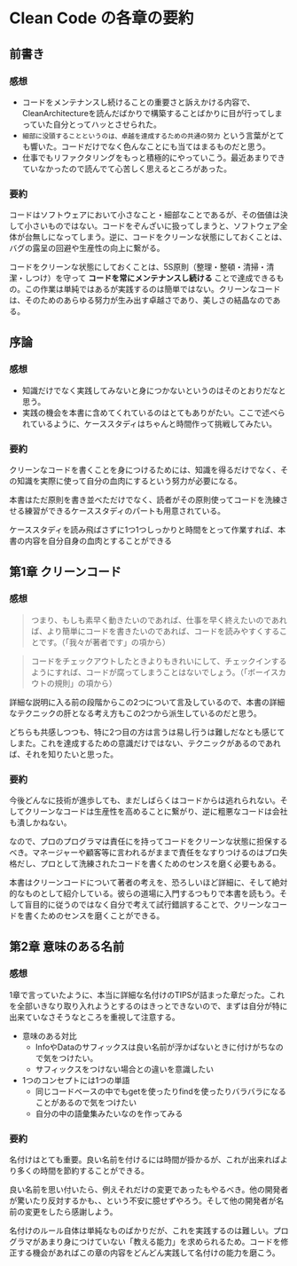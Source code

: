 # Clean Code の各章の要約

## 前書き

### 感想

* コードをメンテナンスし続けることの重要さと訴えかける内容で、CleanArchitectureを読んだばかりで構築することばかりに目が行ってしまっていた自分とってハッとさせられた。
* `細部に没頭することというのは、卓越を達成するための共通の努力` という言葉がとても響いた。コードだけでなく色んなことにも当てはまるものだと思う。
* 仕事でもリファクタリングをもっと積極的にやっていこう。最近あまりできていなかったので読んでて心苦しく思えるところがあった。

### 要約

コードはソフトウェアにおいて小さなこと・細部なことであるが、その価値は決して小さいものではない。コードをぞんざいに扱ってしまうと、ソフトウェア全体が台無しになってしまう。逆に、コードをクリーンな状態にしておくことは、バグの露呈の回避や生産性の向上に繋がる。

コードをクリーンな状態にしておくことは、5S原則（整理・整頓・清掃・清潔・しつけ）を守って **コードを常にメンテナンスし続ける** ことで達成できるもの。この作業は単純ではあるが実践するのは簡単ではない。クリーンなコードは、そのためのあらゆる努力が生み出す卓越さであり、美しさの結晶なのである。

## 序論

### 感想
* 知識だけでなく実践してみないと身につかないというのはそのとおりだなと思う。
* 実践の機会を本書に含めてくれているのはとてもありがたい。ここで述べられているように、ケーススタディはちゃんと時間作って挑戦してみたい。

### 要約
クリーンなコードを書くことを身につけるためには、知識を得るだけでなく、その知識を実際に使って自分の血肉にするという努力が必要になる。

本書はただ原則を書き並べただけでなく、読者がその原則使ってコードを洗練させる練習ができるケーススタディのパートも用意されている。

ケーススタディを読み飛ばさずに1つ1つしっかりと時間をとって作業すれば、本書の内容を自分自身の血肉とすることができる

## 第1章 クリーンコード

### 感想

> つまり、もしも素早く動きたいのであれば、仕事を早く終えたいのであれば、より簡単にコードを書きたいのであれば、コードを読みやすくすることです。（「我々が著者です」の項から）

> コードをチェックアウトしたときよりもきれいにして、チェックインするようにすれば、コードが腐ってしまうことはないでしょう。（「ボーイスカウトの規則」の項から）

詳細な説明に入る前の段階からこの2つについて言及しているので、本書の詳細なテクニックの肝となる考え方もこの2つから派生しているのだと思う。

どちらも共感しつつも、特に2つ目の方は言うは易し行うは難しだなとも感じてしまた。これを達成するための意識だけではない、テクニックがあるのであれば、それを知りたいと思った。

### 要約
今後どんなに技術が進歩しても、まだしばらくはコードからは逃れられない。そしてクリーンなコードは生産性を高めることに繋がり、逆に粗悪なコードは会社も潰しかねない。

なので、プロのプログラマは責任にを持ってコードをクリーンな状態に担保するべき。マネージャーや顧客等に言われるがままで責任をなすりつけるのはプロ失格だし、プロとして洗練されたコードを書くためのセンスを磨く必要もある。

本書はクリーンコードについて著者の考えを、恐ろしいほど詳細に、そして絶対的なものとして紹介している。彼らの道場に入門するつもりで本書を読もう。そして盲目的に従うのではなく自分で考えて試行錯誤することで、クリーンなコードを書くためのセンスを磨くことができる。

## 第2章 意味のある名前

### 感想
1章で言っていたように、本当に詳細な名付けのTIPSが詰まった章だった。これを全部いきなり取り入れようとするのはきっとできないので、まずは自分が特に出来ていなさそうなところを重視して注意する。

* 意味のある対比
    * InfoやDataのサフィックスは良い名前が浮かばないときに付けがちなので気をつけたい。
    * サフィックスをつけない場合との違いを意識したい
* 1つのコンセプトには1つの単語
    * 同じコードベースの中でもgetを使ったりfindを使ったりバラバラになることがあるので気をつけたい
    * 自分の中の語彙集みたいなのを作ってみる

### 要約

名付けはとても重要。良い名前を付けるには時間が掛かるが、これが出来ればより多くの時間を節約することができる。

良い名前を思い付いたら、例えそれだけの変更であったもやるべき。他の開発者が驚いたり反対するかも、、という不安に臆せずやろう。そして他の開発者が名前の変更をしたら感謝しよう。

名付けのルール自体は単純なものばかりだが、これを実践するのは難しい。プログラマがあまり身につけていない「教える能力」を求められるため。コードを修正する機会があればこの章の内容をどんどん実践して名付けの能力を磨こう。